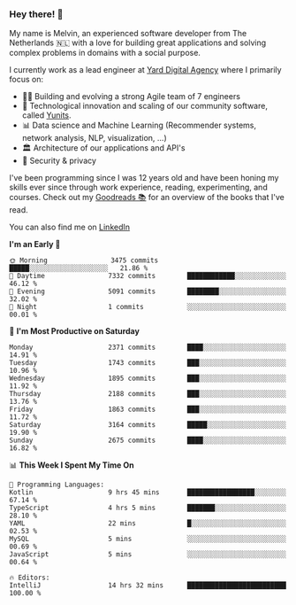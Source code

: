 ### Hey there! 👋

My name is Melvin, an experienced software developer from The Netherlands 🇳🇱 with a love for building great applications and solving complex problems in domains with a social purpose. 

I currently work as a lead engineer at [Yard Digital Agency](https://github.com/yardinternet) where I primarily focus on:

* 👏🏼 Building and evolving a strong Agile team of 7 engineers
* 🚀 Technological innovation and scaling of our community software, called [Yunits](https://www.yunits.com/).
* 📊 Data science and Machine Learning (Recommender systems, network analysis, NLP, visualization, ...)
* 🏛 Architecture of our applications and API's
* 🔐 Security & privacy

I've been programming since I was 12 years old and have been honing my skills ever since through work experience, reading, experimenting, and courses.
Check out my [Goodreads 📚](https://goodreads.com/melvinkoopmans) for an overview of the books that I've read. 

You can also find me on [LinkedIn](https://www.linkedin.com/in/melvinkoopmans)

<!--START_SECTION:waka-->
**I'm an Early 🐤** 

```text
🌞 Morning                3475 commits        █████░░░░░░░░░░░░░░░░░░░░   21.86 % 
🌆 Daytime                7332 commits        ████████████░░░░░░░░░░░░░   46.12 % 
🌃 Evening                5091 commits        ████████░░░░░░░░░░░░░░░░░   32.02 % 
🌙 Night                  1 commits           ░░░░░░░░░░░░░░░░░░░░░░░░░   00.01 % 
```
📅 **I'm Most Productive on Saturday** 

```text
Monday                   2371 commits        ████░░░░░░░░░░░░░░░░░░░░░   14.91 % 
Tuesday                  1743 commits        ███░░░░░░░░░░░░░░░░░░░░░░   10.96 % 
Wednesday                1895 commits        ███░░░░░░░░░░░░░░░░░░░░░░   11.92 % 
Thursday                 2188 commits        ███░░░░░░░░░░░░░░░░░░░░░░   13.76 % 
Friday                   1863 commits        ███░░░░░░░░░░░░░░░░░░░░░░   11.72 % 
Saturday                 3164 commits        █████░░░░░░░░░░░░░░░░░░░░   19.90 % 
Sunday                   2675 commits        ████░░░░░░░░░░░░░░░░░░░░░   16.82 % 
```


📊 **This Week I Spent My Time On** 

```text
💬 Programming Languages: 
Kotlin                   9 hrs 45 mins       █████████████████░░░░░░░░   67.14 % 
TypeScript               4 hrs 5 mins        ███████░░░░░░░░░░░░░░░░░░   28.10 % 
YAML                     22 mins             █░░░░░░░░░░░░░░░░░░░░░░░░   02.53 % 
MySQL                    5 mins              ░░░░░░░░░░░░░░░░░░░░░░░░░   00.69 % 
JavaScript               5 mins              ░░░░░░░░░░░░░░░░░░░░░░░░░   00.64 % 

🔥 Editors: 
IntelliJ                 14 hrs 32 mins      █████████████████████████   100.00 % 
```


<!--END_SECTION:waka-->
